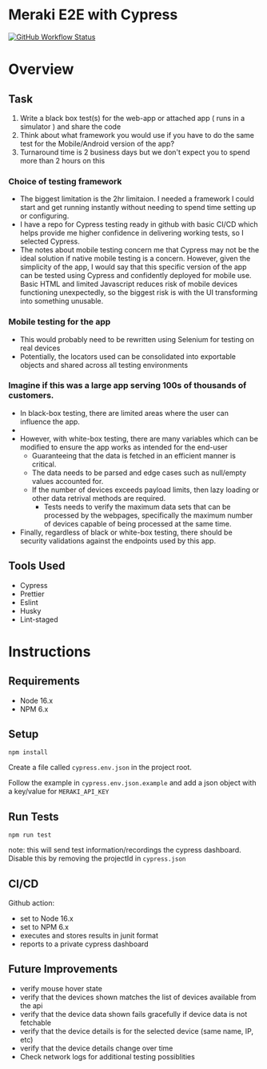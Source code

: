 # Meraki E2E with Cypress

[![GitHub Workflow Status](https://img.shields.io/github/workflow/status/endqwerty/meraki-e2e/End-to-end%20tests)](https://github.com/endqwerty/meraki-e2e)

# Overview

## Task

1. Write a black box test(s) for the web-app or attached app ( runs in a simulator ) and
share the code
2. Think about what framework you would use if you have to do the same test for the
Mobile/Android version of the app?
3. Turnaround time is 2 business days but we don't expect you to spend more than 2 hours
on this

### Choice of testing framework

* The biggest limitation is the 2hr limitaion. I needed a framework I could start and get running instantly without needing to spend time setting up or configuring.
* I have a repo for Cypress testing ready in github with basic CI/CD which helps provide me higher confidence in delivering working tests, so I selected Cypress.
* The notes about mobile testing concern me that Cypress may not be the ideal solution if native mobile testing is a concern. However, given the simplicity of the app, I would say that this specific version of the app can be tested using Cypress and confidently deployed for mobile use. Basic HTML and limited Javascript reduces risk of mobile devices functioning unexpectedly, so the biggest risk is with the UI transforming into something unusable.
### Mobile testing for the app

* This would probably need to be rewritten using Selenium for testing on real devices
* Potentially, the locators used can be consolidated into exportable objects and shared across all testing environments

### Imagine if this was a large app serving 100s of thousands of customers.

* In black-box testing, there are limited areas where the user can influence the app.
*
* However, with white-box testing, there are many variables which can be modified to ensure the app works as intended for the end-user
  * Guaranteeing that the data is fetched in an efficient manner is critical.
  * The data needs to be parsed and edge cases such as null/empty values accounted for.
  * If the number of devices exceeds payload limits, then lazy loading or other data retrival methods are required.
    * Tests needs to verify the maximum data sets that can be processed by the webpages, specifically the maximum number of devices capable of being processed at the same time.
* Finally, regardless of black or white-box testing, there should be security validations against the endpoints used by this app.
## Tools Used

* Cypress
* Prettier
* Eslint
* Husky
* Lint-staged

# Instructions

## Requirements

* Node 16.x
* NPM 6.x


## Setup

`npm install`

Create a file called `cypress.env.json` in the project root.

Follow the example in `cypress.env.json.example` and add a json object with a key/value for `MERAKI_API_KEY`

## Run Tests

`npm run test`

note: this will send test information/recordings the cypress dashboard. Disable this by removing the projectId in `cypress.json`


## CI/CD

Github action:

* set to Node 16.x
* set to NPM 6.x
* executes and stores results in junit format
* reports to a private cypress dashboard

## Future Improvements

* verify mouse hover state
* verify that the devices shown matches the list of devices available from the api
* verify that the device data shown fails gracefully if device data is not fetchable
* verify that the device details is for the selected device (same name, IP, etc)
* verify that the device details change over time
* Check network logs for additional testing possiblities
